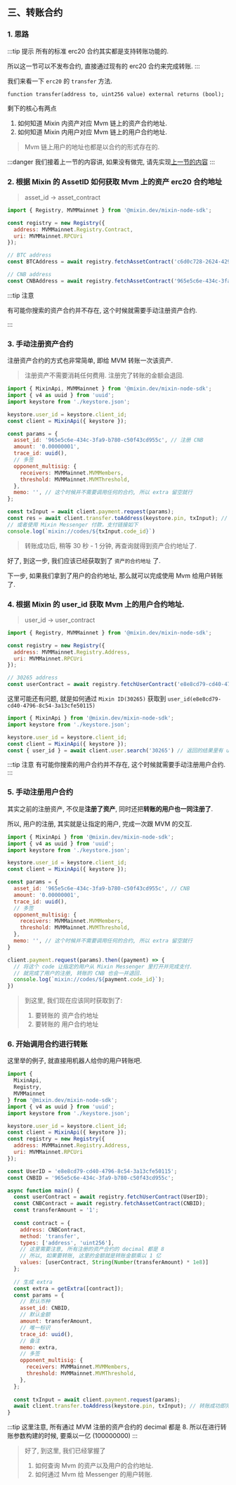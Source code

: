 ## 三、转账合约

### 1. 思路

:::tip 提示
所有的标准 erc20 合约其实都是支持转账功能的.

所以这一节可以不发布合约, 直接通过现有的 erc20 合约来完成转账.
:::

我们来看一下 `erc20` 的 `transfer` 方法.

```sol
function transfer(address to, uint256 value) external returns (bool);
```

剩下的核心有两点

1. 如何知道 Mixin 内资产对应 Mvm 链上的资产合约地址.
2. 如何知道 Mixin 内用户对应 Mvm 链上的用户合约地址.

> Mvm 链上用户的地址也都是以合约的形式存在的.

:::danger
我们接着上一节的内容讲, 如果没有做完, 请先实现[上一节的内容](/zh/start/2.counter)
:::

### 2. 根据 Mixin 的 AssetID 如何获取 Mvm 上的资产 erc20 合约地址

> asset_id -> asset_contract

```js
import { Registry, MVMMainnet } from '@mixin.dev/mixin-node-sdk';

const registry = new Registry({
  address: MVMMainnet.Registry.Contract,
  uri: MVMMainnet.RPCUri
});

// BTC address
const BTCAddress = await registry.fetchAssetContract('c6d0c728-2624-429b-8e0d-d9d19b6592fa');

// CNB address
const CNBAddress = await registry.fetchAssetContract('965e5c6e-434c-3fa9-b780-c50f43cd955c');
```

:::tip 注意

有可能你搜索的资产合约并不存在, 这个时候就需要手动注册资产合约.

:::

### 3. 手动注册资产合约

注册资产合约的方式也非常简单, 即给 MVM 转账一次该资产.

> 注册资产不需要消耗任何费用. 注册完了转账的金额会退回.

```js
import { MixinApi, MVMMainnet } from '@mixin.dev/mixin-node-sdk';
import { v4 as uuid } from 'uuid';
import keystore from './keystore.json';

keystore.user_id = keystore.client_id;
const client = MixinApi({ keystore });

const params = {
  asset_id: '965e5c6e-434c-3fa9-b780-c50f43cd955c', // 注册 CNB
  amount: '0.00000001',
  trace_id: uuid(),
  // 多签
  opponent_multisig: {
    receivers: MVMMainnet.MVMMembers,
    threshold: MVMMainnet.MVMThreshold,
  },
  memo: '', // 这个时候并不需要调用任何的合约, 所以 extra 留空就行
};

const txInput = await client.payment.request(params);
const res = await client.transfer.toAddress(keystore.pin, txInput); // 转账成功即完成注册.
// 或者使用 Mixin Messenger 付款，支付链接如下
console.log(`mixin://codes/${txInput.code_id}`)
```

> 转账成功后, 稍等 30 秒 - 1 分钟, 再查询就得到资产合约地址了.

好了, 到这一步, 我们应该已经获取到了 `资产的合约地址` 了.

下一步, 如果我们拿到了用户的合约地址, 那么就可以完成使用 Mvm 给用户转账了.

### 4. 根据 Mixin 的 user_id 获取 Mvm 上的用户合约地址.

> user_id -> user_contract

```js
import { Registry, MVMMainnet } from '@mixin.dev/mixin-node-sdk';

const registry = new Registry({
  address: MVMMainnet.Registry.Address,
  uri: MVMMainnet.RPCUri
});

// 30265 address
const userContract = await registry.fetchUserContract('e8e8cd79-cd40-4796-8c54-3a13cfe50115');
```

这里可能还有问题, 就是如何通过 `Mixin ID(30265)` 获取到 `user_id(e8e8cd79-cd40-4796-8c54-3a13cfe50115)`

```js
import { MixinApi } from '@mixin.dev/mixin-node-sdk';
import keystore from './keystore.json';

keystore.user_id = keystore.client_id;
const client = MixinApi({ keystore });
const { user_id } = await client.user.search('30265') // 返回的结果里有 user_id
```

:::tip 注意
有可能你搜索的用户合约并不存在, 这个时候就需要手动注册用户合约.
:::

### 5. 手动注册用户合约

其实之前的注册资产, 不仅是**注册了资产**, 同时还把**转账的用户也一同注册了**.

所以, 用户的注册, 其实就是让指定的用户, 完成一次跟 MVM 的交互.

```js
import { MixinApi } from '@mixin.dev/mixin-node-sdk';
import { v4 as uuid } from 'uuid';
import keystore from './keystore.json';

keystore.user_id = keystore.client_id;
const client = MixinApi({ keystore });

const params = {
  asset_id: '965e5c6e-434c-3fa9-b780-c50f43cd955c', // CNB
  amount: '0.00000001',
  trace_id: uuid(),
  // 多签
  opponent_multisig: {
    receivers: MVMMainnet.MVMMembers,
    threshold: MVMMainnet.MVMThreshold,
  },
  memo: '', // 这个时候并不需要调用任何的合约, 所以 extra 留空就行
}

client.payment.request(params).then((payment) => {
  // 将这个 code 让指定的用户从 Mixin Messenger 里打开并完成支付.
  // 就完成了用户的注册, 转账的 CNB 也会一并退回.
  console.log(`mixin://codes/${payment.code_id}`);
})
```

> 到这里, 我们现在应该同时获取到了:
>
> 1. 要转账的 资产合约地址
> 2. 要转账的 用户合约地址

### 6. 开始调用合约进行转账

这里举的例子, 就直接用机器人给你的用户转账吧.

```js
import { 
  MixinApi,
  Registry, 
  MVMMainnet 
} from '@mixin.dev/mixin-node-sdk';
import { v4 as uuid } from 'uuid';
import keystore from './keystore.json';

keystore.user_id = keystore.client_id;
const client = MixinApi({ keystore });
const registry = new Registry({
  address: MVMMainnet.Registry.Address,
  uri: MVMMainnet.RPCUri
});

const UserID = 'e8e8cd79-cd40-4796-8c54-3a13cfe50115';
const CNBID = '965e5c6e-434c-3fa9-b780-c50f43cd955c';

async function main() {
  const userContract = await registry.fetchUserContract(UserID);
  const CNBContract = await registry.fetchAssetContract(CNBID);
  const transferAmount = '1';
  
  const contract = {
    address: CNBContract,
    method: 'transfer',
    types: ['address', 'uint256'],
    // 这里需要注意, 所有注册的资产合约的 decimal 都是 8
    // 所以, 如果要转账, 这里的金额就是转账金额乘以 1 亿
    values: [userContract, String(Number(transferAmount) * 1e8)]
  };
  
  // 生成 extra
  const extra = getExtra([contract]);
  const params = {
    // 默认币种
    asset_id: CNBID,
    // 默认金额
    amount: transferAmount,
    // 唯一标识
    trace_id: uuid(),
    // 备注
    memo: extra,
    // 多签
    opponent_multisig: {
      receivers: MVMMainnet.MVMMembers,
      threshold: MVMMainnet.MVMThreshold,
    },
  };
  
  const txInput = await client.payment.request(params);
  await client.transfer.toAddress(keystore.pin, txInput); // 转账成功即完成转账.
}
```

:::tip
这里注意, 所有通过 MVM 注册的资产合约的 decimal 都是 8. 所以在进行转账参数构建的时候, 要乘以一亿 (100000000)
:::

> 好了, 到这里, 我们已经掌握了
>
> 1. 如何查询 Mvm 的资产以及用户的合约地址.
> 2. 如何通过 Mvm 给 Messenger 的用户转账.
